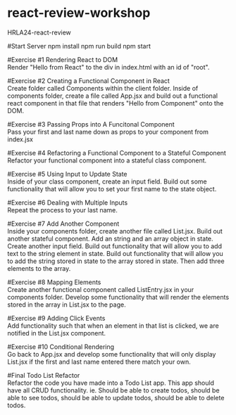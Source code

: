 # react-review-workshop

HRLA24-react-review

#Start Server
npm install
npm run build
npm start

#Exercise #1 Rendering React to DOM<br/>
Render "Hello from React" to the div in index.html with an id of "root".

#Exercise #2 Creating a Functional Component in React<br/>
Create folder called Components within the client folder. Inside of components folder, create a file called App.jsx and build out a functional react component in that file that renders "Hello from Component" onto the DOM.

#Exercise #3 Passing Props into A Funcitonal Component<br/>
Pass your first and last name down as props to your component from index.jsx

#Exercise #4 Refactoring a Functional Component to a Stateful Component<br/>
Refactor your functional component into a stateful class component.

#Exercise #5 Using Input to Update State<br/>
Inside of your class component, create an input field. Build out some functionality that will allow you to set your first name to the state object.

#Exercise #6 Dealing with Multiple Inputs<br/>
Repeat the process to your last name.

#Exercise #7 Add Another Component<br/>
Inside your components folder, create another file called List.jsx. Build out another stateful component. Add an string and an array object in state. Create another input field. Build out functionality that will allow you to add text to the string element in state. Build out functionality that will allow you to add the string stored in state to the array stored in state. Then add three elements to the array.

#Exercise #8 Mapping Elements<br/>
Create another functional component called ListEntry.jsx in your components folder. Develop some functionality that will render the elements stored in the array in List.jsx to the page.

#Exercise #9 Adding Click Events<br/>
Add functionality such that when an element in that list is clicked, we are notified in the List.jsx component.

#Exercise #10 Conditional Rendering<br/>
Go back to App.jsx and develop some functionality that will only display List.jsx if the first and last name entered there match your own.

#Final Todo List Refactor<br/>
Refactor the code you have made into a Todo List app. This app should have all CRUD functionality. ie. Should be able to create todos, should be able to see todos, should be able to update todos, should be able to delete todos.
